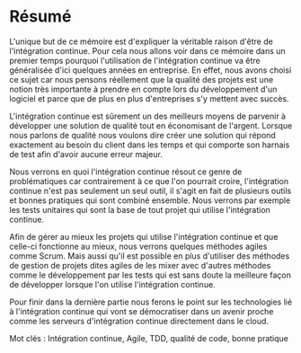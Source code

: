 # Résumé

L'unique but de ce mémoire est d'expliquer la véritable raison d'être de l'intégration continue. Pour cela nous allons voir dans ce mémoire dans un premier temps pourquoi l'utilisation de l'intégration continue va être généralisée d'ici quelques années en entreprise. En effet, nous avons choisi ce sujet car nous pensons réellement que la qualité des projets est une notion très importante à prendre en compte lors du développement d'un logiciel et parce que de plus en plus d'entreprises s'y mettent avec succès. 

L'intégration continue est sûrement un des meilleurs moyens de parvenir à développer une solution de qualité tout en économisant de l'argent. Lorsque nous parlons de qualité nous voulons dire créer une solution qui répond exactement au besoin du client dans les temps et qui comporte son harnais de test afin d'avoir aucune erreur majeur.

Nous verrons en quoi l'intégration continue résout ce genre de problématiques car contrairement à ce que l'on pourrait croire, l'intégration continue n'est pas seulement un seul outil, il s'agit en fait de plusieurs outils et bonnes pratiques qui sont combiné ensemble. Nous verrons par exemple les tests unitaires qui sont la base de tout projet qui utilise l'intégration continue. 

Afin de gérer au mieux les projets qui utilise l'intégration continue et que celle-ci fonctionne au mieux, nous verrons quelques méthodes agiles comme Scrum. Mais aussi qu'il est possible en plus d'utiliser des méthodes de gestion de projets dites agiles de les mixer avec d'autres méthodes comme le développement par les tests qui est sans doute la meilleure façon de développer lorsque l'on utilise l'intégration continue.

Pour finir dans la dernière partie nous ferons le point sur les technologies lié à l'intégration continue qui vont se démocratiser dans un avenir proche comme les serveurs d'intégration continue directement dans le cloud.

Mot clés : Intégration continue, Agile, TDD, qualité de code, bonne pratique
